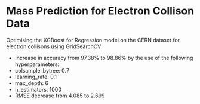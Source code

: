# Mass Prediction for Electron Collison Data
Optimising the XGBoost for Regression model on the CERN dataset for electron collisons using GridSearchCV.
 - Increase in accuracy from 97.38% to 98.86% by the use of the following hyperparameters:
  - colsample_bytree: 0.7
  - learning_rate: 0.1
  - max_depth: 6
  - n_estimators: 1000
 - RMSE decrease from 4.085 to 2.699
